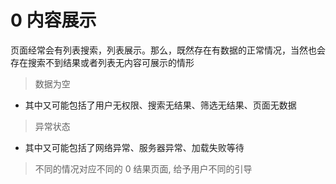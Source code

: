 

# 0 内容展示

页面经常会有列表搜索，列表展示。那么，既然存在有数据的正常情况，当然也会存在搜索不到结果或者列表无内容可展示的情形

> 数据为空

+ 其中又可能包括了用户无权限、搜索无结果、筛选无结果、页面无数据

> 异常状态

+ 其中又可能包括了网络异常、服务器异常、加载失败等待

> 不同的情况对应不同的 0 结果页面, 给予用户不同的引导